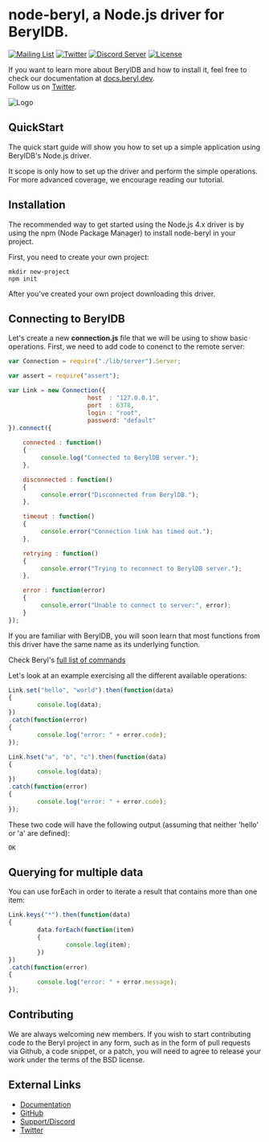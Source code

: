 
# node-beryl, a Node.js driver for BerylDB.

[![Mailing List](https://img.shields.io/badge/email-google%20groups-4285F4 "beryldb@googlegroups.com")](https://groups.google.com/g/beryldb)
[![Twitter](https://img.shields.io/twitter/follow/beryldb?color=%23179CF0&logo=twitter&style=flat-square "@beryldb on Twitter")](https://twitter.com/beryldb)
[![Discord Server](https://img.shields.io/discord/823028202318200912?color=7289da&logo=discord "Discord Server")](https://discord.gg/GRCEuMdYRt)
[![License](https://img.shields.io/badge/License-BSD%203--Clause-blue.svg)](https://opensource.org/licenses/BSD-3-Clause)
<br>


If you want to learn more about BerylDB and how to install it, feel free to check our
documentation at [docs.beryl.dev](https://docs.beryl.dev/).<br>
Follow us on [Twitter](https://twitter.com/beryldb).

![Logo](https://docs.beryl.dev/img/smaller.png??)

## QuickStart

The quick start guide will show you how to set up a simple application using
BerylDB's Node.js driver.

It scope is only how to set up the driver and perform the simple operations.
For more advanced coverage, we encourage reading our tutorial.

## Installation

The recommended way to get started using the Node.js 4.x driver is by using the npm (Node Package Manager) to install
node-beryl in your project.

First, you need to create your own project:

```
mkdir new-project
npm init
```

After you've created your own project downloading this driver.

## Connecting to BerylDB

Let's create a new **connection.js** file that we will be using to show
basic operations. First, we need to add code to conenct to the remote
server:

```javascript
var Connection = require("./lib/server").Server;

var assert = require("assert");

var Link = new Connection({
                      host  : "127.0.0.1",            
                      port  : 6378,           
                      login : "root",
                      password: "default"
}).connect({
  
    connected : function() 
    {
         console.log("Connected to BerylDB server.");
    },

    disconnected : function() 
    { 
         console.error("Disconnected from BerylDB.");
    },

    timeout : function() 
    {
         console.error("Connection link has timed out.");
    },

    retrying : function() 
    {
         console.error("Trying to reconnect to BerylDB server.");
    },

    error : function(error) 
    {
         console.error("Unable to connect to server:", error);
    }
});
```

If you are familiar with BerylDB, you will soon learn that most functions
from this driver have the same name as its underlying function. 

Check Beryl's [full list of commands](https://docs.beryl.dev/using/commands/)

Let's look at an example exercising all the different available operations:

```javascript
Link.set("hello", "world").then(function(data) 
{
        console.log(data);
})
.catch(function(error)
{
        console.log("error: " + error.code);
});
```

```javascript
Link.hset("a", "b", "c").then(function(data) 
{
        console.log(data);
})
.catch(function(error)
{
        console.log("error: " + error.code);
});
```

These two code will have the following output (assuming that neither 'hello'
or 'a' are defined):

```
OK
```

## Querying for multiple data

You can use forEach in order to iterate a result that contains more than one
item:

```javascript
Link.keys("*").then(function(data) 
{
        data.forEach(function(item)
        {
                console.log(item);
        })
})
.catch(function(error)
{
        console.log("error: " + error.message);
});
```

## Contributing

We are always welcoming new members. If you wish to start contributing code to the 
Beryl project in any form, such as in the form of pull requests via Github, 
a code snippet, or a patch, you will need to agree to release your work under the terms of the
BSD license.

## External Links

* [Documentation](https://docs.beryl.dev)
* [GitHub](https://github.com/beryldb/beryldb)
* [Support/Discord](https://discord.gg/GRCEuMdYRt)
* [Twitter](https://twitter.com/beryldb)
